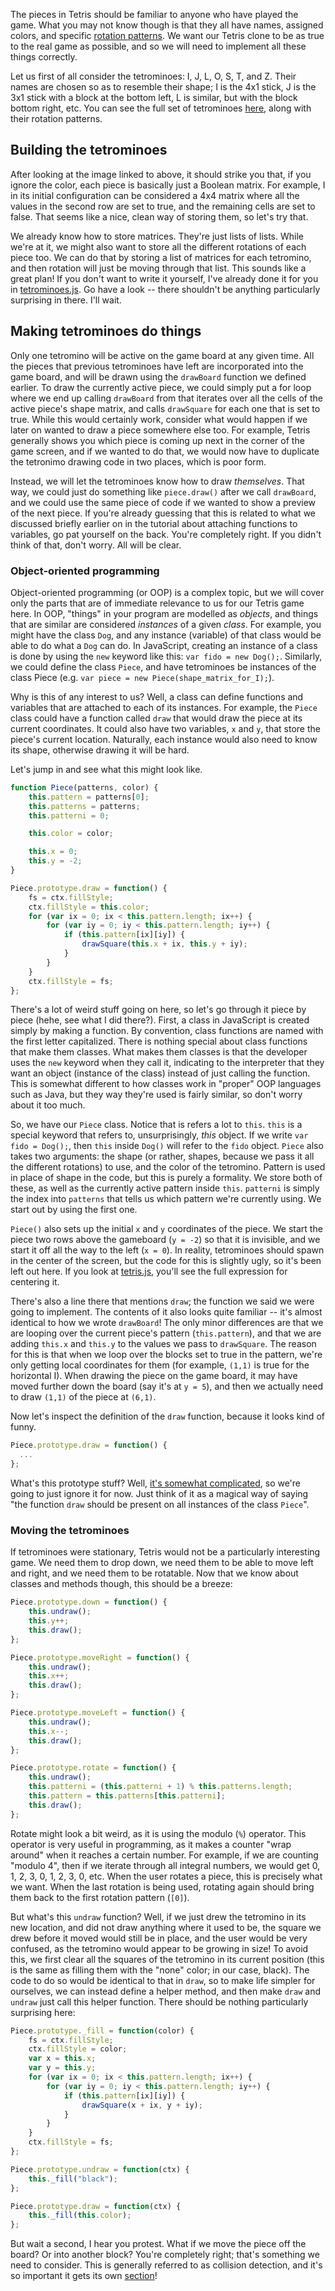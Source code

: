 The pieces in Tetris should be familiar to anyone who have played the game.
What you may not know though is that they all have names, assigned colors, and
specific [rotation patterns](http://gamedev.stackexchange.com/a/17978/57215).
We want our Tetris clone to be as true to the real game as possible, and so we
will need to implement all these things correctly.

Let us first of all consider the tetrominoes: I, J, L, O, S, T, and Z. Their
names are chosen so as to resemble their shape; I is the 4x1 stick, J is the
3x1 stick with a block at the bottom left, L is similar, but with the block
bottom right, etc. You can see the full set of tetrominoes
[here](http://vignette1.wikia.nocookie.net/tetrisconcept/images/3/3d/SRS-pieces.png/revision/latest?cb=20060626173148),
along with their rotation patterns.

## Building the tetrominoes

After looking at the image linked to above, it should strike you that, if you
ignore the color, each piece is basically just a Boolean matrix. For example, I
in its initial configuration can be considered a 4x4 matrix where all the
values in the second row are set to true, and the remaining cells are set to
false. That seems like a nice, clean way of storing them, so let's try that.

We already know how to store matrices. They're just lists of lists. While we're
at it, we might also want to store all the different rotations of each piece
too. We can do that by storing a list of matrices for each tetromino, and then
rotation will just be moving through that list. This sounds like a great plan!
If you don't want to write it yourself, I've already done it for you in
[tetrominoes.js](../tetrominoes.js). Go have a look -- there shouldn't be
anything particularly surprising in there. I'll wait.

## Making tetrominoes do things

Only one tetromino will be active on the game board at any given time. All the
pieces that previous tetrominoes have left are incorporated into the game
board, and will be drawn using the `drawBoard` function we defined earlier. To
draw the currently active piece, we could simply put a for loop where we end up
calling `drawBoard` from that iterates over all the cells of the active piece's
shape matrix, and calls `drawSquare` for each one that is set to true. While
this would certainly work, consider what would happen if we later on wanted to
draw a piece somewhere else too. For example, Tetris generally shows you which
piece is coming up next in the corner of the game screen, and if we wanted to
do that, we would now have to duplicate the tetronimo drawing code in two
places, which is poor form.

Instead, we will let the tetrominoes know how to draw *themselves*. That way,
we could just do something like `piece.draw()` after we call `drawBoard`, and
we could use the same piece of code if we wanted to show a preview of the next
piece. If you're already guessing that this is related to what we discussed
briefly earlier on in the tutorial about attaching functions to variables, go
pat yourself on the back. You're completely right. If you didn't think of that,
don't worry. All will be clear.

### Object-oriented programming

Object-oriented programming (or OOP) is a complex topic, but we will cover only
the parts that are of immediate relevance to us for our Tetris game here. In
OOP, "things" in your program are modelled as *objects*, and things that are
similar are considered *instances* of a given *class*. For example, you might
have the class `Dog`, and any instance (variable) of that class would be able
to do what a `Dog` can do. In JavaScript, creating an instance of a class is
done by using the `new` keyword like this: `var fido = new Dog();`. Similarly,
we could define the class `Piece`, and have tetrominoes be instances of the
class Piece (e.g. `var piece = new Piece(shape_matrix_for_I);`).

Why is this of any interest to us? Well, a class can define functions and
variables that are attached to each of its instances. For example, the `Piece`
class could have a function called `draw` that would draw the piece at its
current coordinates. It could also have two variables, `x` and `y`, that store
the piece's current location. Naturally, each instance would also need to know
its shape, otherwise drawing it will be hard.

Let's jump in and see what this might look like.

```javascript
function Piece(patterns, color) {
	this.pattern = patterns[0];
	this.patterns = patterns;
	this.patterni = 0;

	this.color = color;

	this.x = 0;
	this.y = -2;
}

Piece.prototype.draw = function() {
	fs = ctx.fillStyle;
	ctx.fillStyle = this.color;
	for (var ix = 0; ix < this.pattern.length; ix++) {
		for (var iy = 0; iy < this.pattern.length; iy++) {
			if (this.pattern[ix][iy]) {
				drawSquare(this.x + ix, this.y + iy);
			}
		}
	}
	ctx.fillStyle = fs;
};
```

There's a lot of weird stuff going on here, so let's go through it piece by
piece (hehe, see what I did there?). First, a class in JavaScript is created
simply by making a function. By convention, class functions are named with the
first letter capitalized. There is nothing special about class functions that
make them classes. What makes them classes is that the developer uses the `new`
keyword when they call it, indicating to the interpreter that they want an
object (instance of the class) instead of just calling the function. This is
somewhat different to how classes work in "proper" OOP languages such as Java,
but they way they're used is fairly similar, so don't worry about it too much.

So, we have our `Piece` class. Notice that is refers a lot to `this`. `this` is
a special keyword that refers to, unsurprisingly, *this* object. If we write
`var fido = Dog();`, then `this` inside `Dog()` will refer to the `fido`
object. `Piece` also takes two arguments: the shape (or rather, shapes, because
we pass it all the different rotations) to use, and the color of the tetromino.
Pattern is used in place of shape in the code, but this is purely a formality.
We store both of these, as well as the currently active pattern inside `this`.
`patterni` is simply the index into `patterns` that tells us which pattern
we're currently using. We start out by using the first one.

`Piece()` also sets up the initial `x` and `y` coordinates of the piece. We
start the piece two rows above the gameboard (`y = -2`) so that it is
invisible, and we start it off all the way to the left (`x = 0`). In reality,
tetrominoes should spawn in the center of the screen, but the code for this is
slightly ugly, so it's been left out here. If you look at
[tetris.js](../tetris.js), you'll see the full expression for centering it.

There's also a line there that mentions `draw`; the function we said we were
going to implement. The contents of it also looks quite familiar -- it's almost
identical to how we wrote `drawBoard`! The only minor differences are that we
are looping over the current piece's pattern (`this.pattern`), and that we are
adding `this.x` and `this.y` to the values we pass to `drawSquare`. The reason
for this is that when we loop over the blocks set to true in the pattern, we're
only getting local coordinates for them (for example, `(1,1)` is true for the
horizontal I). When drawing the piece on the game board, it may have moved
further down the board (say it's at `y = 5`), and then we actually need to draw
`(1,1)` of the piece at `(6,1)`.

Now let's inspect the definition of the `draw` function, because it looks kind
of funny.

```javascript
Piece.prototype.draw = function() {
  ...
};
```

What's this prototype stuff? Well, [it's somewhat
complicated](https://sporto.github.io/blog/2013/02/22/a-plain-english-guide-to-javascript-prototypes/),
so we're going to just ignore it for now. Just think of it as a magical way of
saying "the function `draw` should be present on all instances of the class
`Piece`".

### Moving the tetrominoes

If tetrominoes were stationary, Tetris would not be a particularly interesting
game. We need them to drop down, we need them to be able to move left and
right, and we need them to be rotatable. Now that we know about classes and
methods though, this should be a breeze:

```javascript
Piece.prototype.down = function() {
	this.undraw();
	this.y++;
	this.draw();
};

Piece.prototype.moveRight = function() {
	this.undraw();
	this.x++;
	this.draw();
};

Piece.prototype.moveLeft = function() {
	this.undraw();
	this.x--;
	this.draw();
};

Piece.prototype.rotate = function() {
	this.undraw();
	this.patterni = (this.patterni + 1) % this.patterns.length;
	this.pattern = this.patterns[this.patterni];
	this.draw();
};
```

Rotate might look a bit weird, as it is using the modulo (`%`) operator. This
operator is very useful in programming, as it makes a counter "wrap around"
when it reaches a certain number. For example, if we are counting "modulo 4",
then if we iterate through all integral numbers, we would get 0, 1, 2, 3, 0, 1,
2, 3, 0, etc. When the user rotates a piece, this is precisely what we want.
When the last rotation is being used, rotating again should bring them back to
the first rotation pattern (`[0]`).

But what's this `undraw` function? Well, if we just drew the tetromino in
its new location, and did not draw anything where it used to be, the square we
drew before it moved would still be in place, and the user would be very
confused, as the tetromino would appear to be growing in size! To avoid this,
we first clear all the squares of the tetromino in its current position (this
is the same as filling them with the "none" color; in our case, black). The
code to do so would be identical to that in `draw`, so to make life simpler for
ourselves, we can instead define a helper method, and then make `draw` and
`undraw` just call this helper function. There should be nothing particularly
surprising here:

```javascript
Piece.prototype._fill = function(color) {
	fs = ctx.fillStyle;
	ctx.fillStyle = color;
	var x = this.x;
	var y = this.y;
	for (var ix = 0; ix < this.pattern.length; ix++) {
		for (var iy = 0; iy < this.pattern.length; iy++) {
			if (this.pattern[ix][iy]) {
				drawSquare(x + ix, y + iy);
			}
		}
	}
	ctx.fillStyle = fs;
};

Piece.prototype.undraw = function(ctx) {
	this._fill("black");
};

Piece.prototype.draw = function(ctx) {
	this._fill(this.color);
};
```

But wait a second, I hear you protest. What if we move the piece off the board?
Or into another block? You're completely right; that's something we need to
consider. This is generally referred to as collision detection, and it's so
important it gets its own [section](collisions.md)!
